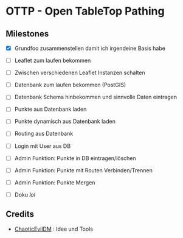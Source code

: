 # OTTP - Open TableTop Pathing

## Milestones

- [X] Grundfoo zusammenstellen damit ich irgendeine Basis habe
- [ ] Leaflet zum laufen bekommen
- [ ] Zwischen verschiedenen Leaflet Instanzen schalten
- [ ] Datenbank zum laufen bekommen (PostGIS)
- [ ] Datenbank Schema hinbekommen und sinnvolle Daten eintragen
- [ ] Punkte aus Datenbank laden
- [ ] Punkte dynamisch aus Datenbank laden
- [ ] Routing aus Datenbank
- [ ] Login mit User aus DB
- [ ] Admin Funktion: Punkte in DB eintragen/löschen
- [ ] Admin Funktion: Punkte mit Routen Verbinden/Trennen
- [ ] Admin Funktion: Punkte Mergen
- [ ] Doku *lol*


## Credits

- [ChaoticEvilDM](https://github.com/ChaoticEvilDM) : Idee und Tools
